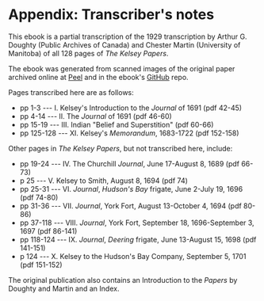 # Appendix: Transcriber's notes

This ebook is a partial transcription
of the 1929 transcription
by Arthur G. Doughty (Public Archives of Canada)
and Chester Martin (University of Manitoba)
of all 128 pages of _The Kelsey Papers_.

The ebook was generated
from scanned images of the original paper
archived online at
[Peel](http://peel.library.ualberta.ca/bibliography/5.html)
and in the ebook's
[GitHub](https://github.com/tessercat/henry-kelsey)
repo.

Pages transcribed here are as follows:

- pp 1-3 --- I. Kelsey's Introduction to the _Journal_ of 1691
  (pdf 42-45)
- pp 4-14 --- II. The _Journal_ of 1691
  (pdf 46-60)
- pp 15-19 --- III. Indian "Belief and Superstition"
  (pdf 60-66)
- pp 125-128 --- XI. Kelsey's _Memorandum_, 1683-1722
  (pdf 152-158)

Other pages in _The Kelsey Papers_,
but not transcribed here,
include:

- pp 19-24 --- IV. The Churchill _Journal_, June 17-August 8, 1689
  (pdf 66-73)
- p 25 --- V. Kelsey to Smith, August 8, 1694
  (pdf 74)
- pp 25-31 --- VI. _Journal_, *Hudson's Bay* frigate, June 2-July 19, 1696
  (pdf 74-80)
- pp 31-36 --- VII. _Journal_, York Fort, August 13-October 4, 1694
  (pdf 80-86)
- pp 37-118 --- VIII. _Journal_, York Fort, September 18, 1696-September 3, 1697
  (pdf 86-141)
- pp 118-124 --- IX. _Journal_, *Deering* frigate, June 13-August 15, 1698
  (pdf 141-151)
- p 124 --- X. Kelsey to the Hudson's Bay Company, September 5, 1701
  (pdf 151-152)

The original publication
also contains an Introduction
to the _Papers_
by Doughty and Martin
and an Index.

